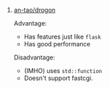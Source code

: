  1. [an-tao/drogon](https://github.com/an-tao/drogon)
    
    Advantage:
     - Has features just like `flask`
     - Has good performance
    
    Disadvantage:
     - (IMHO) uses `std::function`
     - Doesn't support fastcgi.
